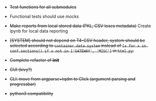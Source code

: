 - <s>Test functions for all submodules</s>

- Functional tests should use mocks

- <s>Make reports from local stored data (PKL, CSV loses metadata)</s> Create ipynb for local data reporting

- <s>[SYSTEM] should not depend on T4-CSV header, system should be selected
according to `container.data.system` instead of
`[x for x in conf.sections() if x not in ['GATEWAY', 'MISC']` in `html.py`.<s>

- <s>Complete refactor of __init__</s>

- GUI (kivy?)

- CLI: move from argparse+tqdm to Click (argument parsing and progressbar)

- python3 compatibility
